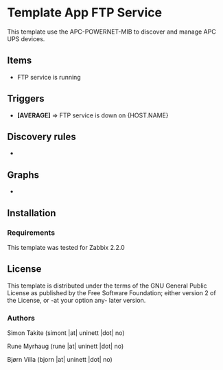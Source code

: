 
Template App FTP Service
===========


This template use the APC-POWERNET-MIB to discover and manage APC UPS devices.


Items
-----


  * FTP service is running


Triggers
-----


  * **[AVERAGE]** => FTP service is down on {HOST.NAME}


Discovery rules
-----


  * 


Graphs
------


  * 


Installation
------------


### Requirements


This template was tested for Zabbix 2.2.0


License
-------


This template is distributed under the terms of the GNU General Public License as published by the Free Software Foundation; either version 2 of the  License, or -at your option any- later version.


### Authors


Simon Takite
(simont |at| uninett |dot| no)


Rune Myrhaug
(rune |at| uninett |dot| no)


Bjørn Villa
(bjorn |at| uninett |dot| no)
